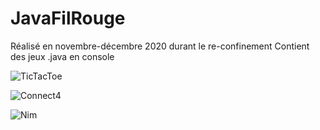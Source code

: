 # JavaFilRouge

Réalisé en novembre-décembre 2020 durant le re-confinement
Contient des jeux .java en console 

![TicTacToe](https://i.imgur.com/41sTSRb.gif)


![Connect4](https://i.imgur.com/E2b9Gm4.gif)


![Nim](https://i.imgur.com/8OHDWWa.gif)

